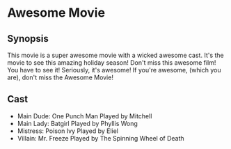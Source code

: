 # Awesome Movie

## Synopsis
This movie is a super awesome movie with a wicked awesome cast. It's the movie to see this amazing holiday season! Don't miss this awesome film! You have to see it! Seriously, it's awesome! If you're awesome, (which you are), don't miss the Awesome Movie!

## Cast
- Main Dude: One Punch Man Played by Mitchell 
- Main Lady: Batgirl Played by Phyllis Wong
- Mistress: Poison Ivy Played by Eliel
- Villain: Mr. Freeze Played by The Spinning Wheel of Death
